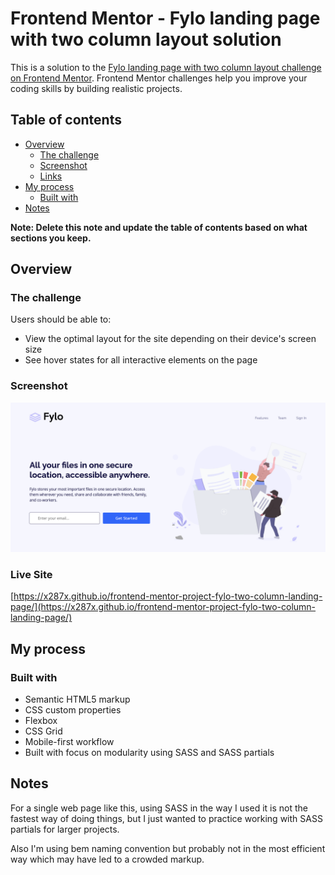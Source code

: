 # Frontend Mentor - Fylo landing page with two column layout solution

This is a solution to the [Fylo landing page with two column layout challenge on Frontend Mentor](https://www.frontendmentor.io/challenges/fylo-landing-page-with-two-column-layout-5ca5ef041e82137ec91a50f5). Frontend Mentor challenges help you improve your coding skills by building realistic projects.

## Table of contents

-   [Overview](#overview)
    -   [The challenge](#the-challenge)
    -   [Screenshot](#screenshot)
    -   [Links](#links)
-   [My process](#my-process)
    -   [Built with](#built-with)
-   [Notes](#notes)

**Note: Delete this note and update the table of contents based on what sections you keep.**

## Overview

### The challenge

Users should be able to:

-   View the optimal layout for the site depending on their device's screen size
-   See hover states for all interactive elements on the page

### Screenshot

![Website's Hero Section](./screenshot.png)

### Live Site

[https://x287x.github.io/frontend-mentor-project-fylo-two-column-landing-page/](https://x287x.github.io/frontend-mentor-project-fylo-two-column-landing-page/)

## My process

### Built with

-   Semantic HTML5 markup
-   CSS custom properties
-   Flexbox
-   CSS Grid
-   Mobile-first workflow
-   Built with focus on modularity using SASS and SASS partials

## Notes

For a single web page like this, using SASS in the way I used it is not the fastest way of doing things, but I just wanted to practice working with SASS partials for larger projects.

Also I'm using bem naming convention but probably not in the most efficient way which may have led to a crowded markup.
